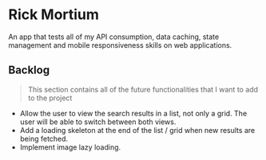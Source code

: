 # Rick Mortium

An app that tests all of my API consumption, data caching, state management and mobile responsiveness skills on web applications.

## Backlog

> This section contains all of the future functionalities that I want to add to
> the project

- Allow the user to view the search results in a list, not only a grid. The user will be able to switch between both views.
- Add a loading skeleton at the end of the list / grid when new results are being fetched.
- Implement image lazy loading.

